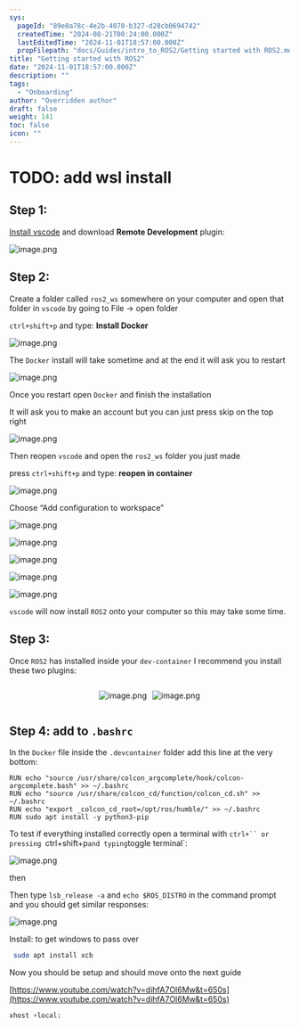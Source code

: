 ```yaml
---
sys:
  pageId: "89e0a78c-4e2b-4070-b327-d28cb0694742"
  createdTime: "2024-08-21T00:24:00.000Z"
  lastEditedTime: "2024-11-01T18:57:00.000Z"
  propFilepath: "docs/Guides/intro_to_ROS2/Getting started with ROS2.md"
title: "Getting started with ROS2"
date: "2024-11-01T18:57:00.000Z"
description: ""
tags:
  - "Onboarding"
author: "Overridden author"
draft: false
weight: 141
toc: false
icon: ""
---
```


# TODO: add wsl install

## Step 1:

[Install vscode](https://code.visualstudio.com/download) and download **Remote Development** plugin:

![image.png](https://prod-files-secure.s3.us-west-2.amazonaws.com/d518164a-d88e-44d1-a4ee-3adb3bd8bce0/efb52993-1881-4a40-b95e-6f020334f022/image.png?X-Amz-Algorithm=AWS4-HMAC-SHA256&X-Amz-Content-Sha256=UNSIGNED-PAYLOAD&X-Amz-Credential=ASIAZI2LB466ZNFREBT4%2F20250214%2Fus-west-2%2Fs3%2Faws4_request&X-Amz-Date=20250214T020853Z&X-Amz-Expires=3600&X-Amz-Security-Token=IQoJb3JpZ2luX2VjEPn%2F%2F%2F%2F%2F%2F%2F%2F%2F%2FwEaCXVzLXdlc3QtMiJHMEUCIQDe4WLMRMsXfHqXUWv4W14dpQGtFCTFOTLeZVWqzxklsAIganrgHy99Y5XmIpx3hY1H9CF7w%2FJSoxcmeiFKvh70f%2Bwq%2FwMIIhAAGgw2Mzc0MjMxODM4MDUiDNRzuAi089mlYGdYPircA4eP%2F0HjfH1l9wK%2FDVA35OthEzahMSICB92dC5fon60yvH5JmG5dTrbCGPhqo2fPqCMkpT0amjskBtjpiSsYqkSZhjLJ7nXg30hx5Db6IFHclBbfcg4Vismw4THW4CL91IjDCTPKxKLcP35U57umWKVVFCwhF%2BFIQixN%2Bz0m2r5DvxirKHD2aUJ7VGdGNfUse9mFfJaPK1NEsmGK9K6OkWDkFz%2BsbPSG8w%2FKTFLZNzWwaTn5SoUxmqmKMP92eyhsgwgomPvghQ%2B9w8MTGQfF%2F9t40XPNkxh5Y9Ah5dr97UFmFKrAlojKVmVrQ2t0j%2BTWowaIvUMO6utCTNmdCSNt637RbqMm3LArWY6v9WbCkSR3t3Pci8zxNn3Zd4VU6QZRwbeYED6eL1eKCbhMUPCguWL3bVCXH3Ui%2BLCtnuI1MzADoDY9dH13skMIeUuxbjZLe8fygCJ7Uyv9y%2FNGEhwEItcNZalSTO38pum1G5uVo0da%2F1RkA5cAAeXMIY3kNy93C0Dt6HQ8tr0Qs0BXoN9jnLhheOoUXx02szBBHqL3rEC0KQgseQyVilauQmVEiLgpTNZ1b1N2N8ZhH4KiPt%2BVgQaJsCi%2FJT58KwfYGH2MH9IiIH%2FprBECvSiKHPdlMP%2Bnur0GOqUBbtq2eW1c9ofeM%2Ffk35O3gVmK4GpbIQGcH27wIE20SK7lar3neNkTA5tR0Z8dGxyDC9wbeDxQHGp2Nv40cPnXdFu9nuazLdyH6%2F56d%2BUmhUra%2FQn4V99eUsf47QVKHqE1XllCS9HhrC10pOi6yH1xA4yixl%2FFAwa%2B9GVosCSkIcp87wCl5YnbTUVgROFMtbpp7%2FawdgFukHuKblYNvZQvYpt%2F%2F5if&X-Amz-Signature=f3d4185d96b8f643948f9fb7597f14c7e1e3e8f19f8454f2695e9159b8a986ac&X-Amz-SignedHeaders=host&x-id=GetObject)

## Step 2:

Create a folder called `ros2_ws` somewhere on your computer and open that folder in `vscode` by going to File → open folder 

`ctrl+shift+p` and type: **Install Docker**

![image.png](https://prod-files-secure.s3.us-west-2.amazonaws.com/d518164a-d88e-44d1-a4ee-3adb3bd8bce0/2269dc0e-1cd5-47ff-bceb-c04ad9b2eab0/image.png?X-Amz-Algorithm=AWS4-HMAC-SHA256&X-Amz-Content-Sha256=UNSIGNED-PAYLOAD&X-Amz-Credential=ASIAZI2LB466ZNFREBT4%2F20250214%2Fus-west-2%2Fs3%2Faws4_request&X-Amz-Date=20250214T020853Z&X-Amz-Expires=3600&X-Amz-Security-Token=IQoJb3JpZ2luX2VjEPn%2F%2F%2F%2F%2F%2F%2F%2F%2F%2FwEaCXVzLXdlc3QtMiJHMEUCIQDe4WLMRMsXfHqXUWv4W14dpQGtFCTFOTLeZVWqzxklsAIganrgHy99Y5XmIpx3hY1H9CF7w%2FJSoxcmeiFKvh70f%2Bwq%2FwMIIhAAGgw2Mzc0MjMxODM4MDUiDNRzuAi089mlYGdYPircA4eP%2F0HjfH1l9wK%2FDVA35OthEzahMSICB92dC5fon60yvH5JmG5dTrbCGPhqo2fPqCMkpT0amjskBtjpiSsYqkSZhjLJ7nXg30hx5Db6IFHclBbfcg4Vismw4THW4CL91IjDCTPKxKLcP35U57umWKVVFCwhF%2BFIQixN%2Bz0m2r5DvxirKHD2aUJ7VGdGNfUse9mFfJaPK1NEsmGK9K6OkWDkFz%2BsbPSG8w%2FKTFLZNzWwaTn5SoUxmqmKMP92eyhsgwgomPvghQ%2B9w8MTGQfF%2F9t40XPNkxh5Y9Ah5dr97UFmFKrAlojKVmVrQ2t0j%2BTWowaIvUMO6utCTNmdCSNt637RbqMm3LArWY6v9WbCkSR3t3Pci8zxNn3Zd4VU6QZRwbeYED6eL1eKCbhMUPCguWL3bVCXH3Ui%2BLCtnuI1MzADoDY9dH13skMIeUuxbjZLe8fygCJ7Uyv9y%2FNGEhwEItcNZalSTO38pum1G5uVo0da%2F1RkA5cAAeXMIY3kNy93C0Dt6HQ8tr0Qs0BXoN9jnLhheOoUXx02szBBHqL3rEC0KQgseQyVilauQmVEiLgpTNZ1b1N2N8ZhH4KiPt%2BVgQaJsCi%2FJT58KwfYGH2MH9IiIH%2FprBECvSiKHPdlMP%2Bnur0GOqUBbtq2eW1c9ofeM%2Ffk35O3gVmK4GpbIQGcH27wIE20SK7lar3neNkTA5tR0Z8dGxyDC9wbeDxQHGp2Nv40cPnXdFu9nuazLdyH6%2F56d%2BUmhUra%2FQn4V99eUsf47QVKHqE1XllCS9HhrC10pOi6yH1xA4yixl%2FFAwa%2B9GVosCSkIcp87wCl5YnbTUVgROFMtbpp7%2FawdgFukHuKblYNvZQvYpt%2F%2F5if&X-Amz-Signature=91b14c1481602cc4323beffa4c04b81a515c948945ec94023742d082e5ee3004&X-Amz-SignedHeaders=host&x-id=GetObject)

The `Docker` install will take sometime and at the end it will ask you to restart

![image.png](https://prod-files-secure.s3.us-west-2.amazonaws.com/d518164a-d88e-44d1-a4ee-3adb3bd8bce0/ed233f78-be33-4b1f-b89c-9c346c0e961e/image.png?X-Amz-Algorithm=AWS4-HMAC-SHA256&X-Amz-Content-Sha256=UNSIGNED-PAYLOAD&X-Amz-Credential=ASIAZI2LB466ZNFREBT4%2F20250214%2Fus-west-2%2Fs3%2Faws4_request&X-Amz-Date=20250214T020853Z&X-Amz-Expires=3600&X-Amz-Security-Token=IQoJb3JpZ2luX2VjEPn%2F%2F%2F%2F%2F%2F%2F%2F%2F%2FwEaCXVzLXdlc3QtMiJHMEUCIQDe4WLMRMsXfHqXUWv4W14dpQGtFCTFOTLeZVWqzxklsAIganrgHy99Y5XmIpx3hY1H9CF7w%2FJSoxcmeiFKvh70f%2Bwq%2FwMIIhAAGgw2Mzc0MjMxODM4MDUiDNRzuAi089mlYGdYPircA4eP%2F0HjfH1l9wK%2FDVA35OthEzahMSICB92dC5fon60yvH5JmG5dTrbCGPhqo2fPqCMkpT0amjskBtjpiSsYqkSZhjLJ7nXg30hx5Db6IFHclBbfcg4Vismw4THW4CL91IjDCTPKxKLcP35U57umWKVVFCwhF%2BFIQixN%2Bz0m2r5DvxirKHD2aUJ7VGdGNfUse9mFfJaPK1NEsmGK9K6OkWDkFz%2BsbPSG8w%2FKTFLZNzWwaTn5SoUxmqmKMP92eyhsgwgomPvghQ%2B9w8MTGQfF%2F9t40XPNkxh5Y9Ah5dr97UFmFKrAlojKVmVrQ2t0j%2BTWowaIvUMO6utCTNmdCSNt637RbqMm3LArWY6v9WbCkSR3t3Pci8zxNn3Zd4VU6QZRwbeYED6eL1eKCbhMUPCguWL3bVCXH3Ui%2BLCtnuI1MzADoDY9dH13skMIeUuxbjZLe8fygCJ7Uyv9y%2FNGEhwEItcNZalSTO38pum1G5uVo0da%2F1RkA5cAAeXMIY3kNy93C0Dt6HQ8tr0Qs0BXoN9jnLhheOoUXx02szBBHqL3rEC0KQgseQyVilauQmVEiLgpTNZ1b1N2N8ZhH4KiPt%2BVgQaJsCi%2FJT58KwfYGH2MH9IiIH%2FprBECvSiKHPdlMP%2Bnur0GOqUBbtq2eW1c9ofeM%2Ffk35O3gVmK4GpbIQGcH27wIE20SK7lar3neNkTA5tR0Z8dGxyDC9wbeDxQHGp2Nv40cPnXdFu9nuazLdyH6%2F56d%2BUmhUra%2FQn4V99eUsf47QVKHqE1XllCS9HhrC10pOi6yH1xA4yixl%2FFAwa%2B9GVosCSkIcp87wCl5YnbTUVgROFMtbpp7%2FawdgFukHuKblYNvZQvYpt%2F%2F5if&X-Amz-Signature=360f8ae3d4a280a445187cab646b2242f7e73d9f041634ec22593a8ff95df2cc&X-Amz-SignedHeaders=host&x-id=GetObject)

Once you restart open `Docker` and finish the installation

It will ask you to make an account but you can just press skip on the top right

![image.png](https://prod-files-secure.s3.us-west-2.amazonaws.com/d518164a-d88e-44d1-a4ee-3adb3bd8bce0/21010ad9-1659-4fd9-9f59-9932a09b2a3d/image.png?X-Amz-Algorithm=AWS4-HMAC-SHA256&X-Amz-Content-Sha256=UNSIGNED-PAYLOAD&X-Amz-Credential=ASIAZI2LB466ZNFREBT4%2F20250214%2Fus-west-2%2Fs3%2Faws4_request&X-Amz-Date=20250214T020853Z&X-Amz-Expires=3600&X-Amz-Security-Token=IQoJb3JpZ2luX2VjEPn%2F%2F%2F%2F%2F%2F%2F%2F%2F%2FwEaCXVzLXdlc3QtMiJHMEUCIQDe4WLMRMsXfHqXUWv4W14dpQGtFCTFOTLeZVWqzxklsAIganrgHy99Y5XmIpx3hY1H9CF7w%2FJSoxcmeiFKvh70f%2Bwq%2FwMIIhAAGgw2Mzc0MjMxODM4MDUiDNRzuAi089mlYGdYPircA4eP%2F0HjfH1l9wK%2FDVA35OthEzahMSICB92dC5fon60yvH5JmG5dTrbCGPhqo2fPqCMkpT0amjskBtjpiSsYqkSZhjLJ7nXg30hx5Db6IFHclBbfcg4Vismw4THW4CL91IjDCTPKxKLcP35U57umWKVVFCwhF%2BFIQixN%2Bz0m2r5DvxirKHD2aUJ7VGdGNfUse9mFfJaPK1NEsmGK9K6OkWDkFz%2BsbPSG8w%2FKTFLZNzWwaTn5SoUxmqmKMP92eyhsgwgomPvghQ%2B9w8MTGQfF%2F9t40XPNkxh5Y9Ah5dr97UFmFKrAlojKVmVrQ2t0j%2BTWowaIvUMO6utCTNmdCSNt637RbqMm3LArWY6v9WbCkSR3t3Pci8zxNn3Zd4VU6QZRwbeYED6eL1eKCbhMUPCguWL3bVCXH3Ui%2BLCtnuI1MzADoDY9dH13skMIeUuxbjZLe8fygCJ7Uyv9y%2FNGEhwEItcNZalSTO38pum1G5uVo0da%2F1RkA5cAAeXMIY3kNy93C0Dt6HQ8tr0Qs0BXoN9jnLhheOoUXx02szBBHqL3rEC0KQgseQyVilauQmVEiLgpTNZ1b1N2N8ZhH4KiPt%2BVgQaJsCi%2FJT58KwfYGH2MH9IiIH%2FprBECvSiKHPdlMP%2Bnur0GOqUBbtq2eW1c9ofeM%2Ffk35O3gVmK4GpbIQGcH27wIE20SK7lar3neNkTA5tR0Z8dGxyDC9wbeDxQHGp2Nv40cPnXdFu9nuazLdyH6%2F56d%2BUmhUra%2FQn4V99eUsf47QVKHqE1XllCS9HhrC10pOi6yH1xA4yixl%2FFAwa%2B9GVosCSkIcp87wCl5YnbTUVgROFMtbpp7%2FawdgFukHuKblYNvZQvYpt%2F%2F5if&X-Amz-Signature=5380f6f745895d7f79e64edcd0e9818cf6a043bd709a7f8a140674b6e8a9ddd3&X-Amz-SignedHeaders=host&x-id=GetObject)

Then reopen `vscode` and open the `ros2_ws` folder you just made

press `ctrl+shift+p` and type: **reopen in container**

![image.png](https://prod-files-secure.s3.us-west-2.amazonaws.com/d518164a-d88e-44d1-a4ee-3adb3bd8bce0/4e93b8c2-41ad-488c-8095-c74205196118/image.png?X-Amz-Algorithm=AWS4-HMAC-SHA256&X-Amz-Content-Sha256=UNSIGNED-PAYLOAD&X-Amz-Credential=ASIAZI2LB466ZNFREBT4%2F20250214%2Fus-west-2%2Fs3%2Faws4_request&X-Amz-Date=20250214T020853Z&X-Amz-Expires=3600&X-Amz-Security-Token=IQoJb3JpZ2luX2VjEPn%2F%2F%2F%2F%2F%2F%2F%2F%2F%2FwEaCXVzLXdlc3QtMiJHMEUCIQDe4WLMRMsXfHqXUWv4W14dpQGtFCTFOTLeZVWqzxklsAIganrgHy99Y5XmIpx3hY1H9CF7w%2FJSoxcmeiFKvh70f%2Bwq%2FwMIIhAAGgw2Mzc0MjMxODM4MDUiDNRzuAi089mlYGdYPircA4eP%2F0HjfH1l9wK%2FDVA35OthEzahMSICB92dC5fon60yvH5JmG5dTrbCGPhqo2fPqCMkpT0amjskBtjpiSsYqkSZhjLJ7nXg30hx5Db6IFHclBbfcg4Vismw4THW4CL91IjDCTPKxKLcP35U57umWKVVFCwhF%2BFIQixN%2Bz0m2r5DvxirKHD2aUJ7VGdGNfUse9mFfJaPK1NEsmGK9K6OkWDkFz%2BsbPSG8w%2FKTFLZNzWwaTn5SoUxmqmKMP92eyhsgwgomPvghQ%2B9w8MTGQfF%2F9t40XPNkxh5Y9Ah5dr97UFmFKrAlojKVmVrQ2t0j%2BTWowaIvUMO6utCTNmdCSNt637RbqMm3LArWY6v9WbCkSR3t3Pci8zxNn3Zd4VU6QZRwbeYED6eL1eKCbhMUPCguWL3bVCXH3Ui%2BLCtnuI1MzADoDY9dH13skMIeUuxbjZLe8fygCJ7Uyv9y%2FNGEhwEItcNZalSTO38pum1G5uVo0da%2F1RkA5cAAeXMIY3kNy93C0Dt6HQ8tr0Qs0BXoN9jnLhheOoUXx02szBBHqL3rEC0KQgseQyVilauQmVEiLgpTNZ1b1N2N8ZhH4KiPt%2BVgQaJsCi%2FJT58KwfYGH2MH9IiIH%2FprBECvSiKHPdlMP%2Bnur0GOqUBbtq2eW1c9ofeM%2Ffk35O3gVmK4GpbIQGcH27wIE20SK7lar3neNkTA5tR0Z8dGxyDC9wbeDxQHGp2Nv40cPnXdFu9nuazLdyH6%2F56d%2BUmhUra%2FQn4V99eUsf47QVKHqE1XllCS9HhrC10pOi6yH1xA4yixl%2FFAwa%2B9GVosCSkIcp87wCl5YnbTUVgROFMtbpp7%2FawdgFukHuKblYNvZQvYpt%2F%2F5if&X-Amz-Signature=221a73d228d0d4c0b53dfed2d2bd71243b8e0885450b4181ca0b6cef5d9da209&X-Amz-SignedHeaders=host&x-id=GetObject)

Choose “Add configuration to workspace”

![image.png](https://prod-files-secure.s3.us-west-2.amazonaws.com/d518164a-d88e-44d1-a4ee-3adb3bd8bce0/9560b282-5060-4989-ba37-97e7b2c22476/image.png?X-Amz-Algorithm=AWS4-HMAC-SHA256&X-Amz-Content-Sha256=UNSIGNED-PAYLOAD&X-Amz-Credential=ASIAZI2LB466ZNFREBT4%2F20250214%2Fus-west-2%2Fs3%2Faws4_request&X-Amz-Date=20250214T020853Z&X-Amz-Expires=3600&X-Amz-Security-Token=IQoJb3JpZ2luX2VjEPn%2F%2F%2F%2F%2F%2F%2F%2F%2F%2FwEaCXVzLXdlc3QtMiJHMEUCIQDe4WLMRMsXfHqXUWv4W14dpQGtFCTFOTLeZVWqzxklsAIganrgHy99Y5XmIpx3hY1H9CF7w%2FJSoxcmeiFKvh70f%2Bwq%2FwMIIhAAGgw2Mzc0MjMxODM4MDUiDNRzuAi089mlYGdYPircA4eP%2F0HjfH1l9wK%2FDVA35OthEzahMSICB92dC5fon60yvH5JmG5dTrbCGPhqo2fPqCMkpT0amjskBtjpiSsYqkSZhjLJ7nXg30hx5Db6IFHclBbfcg4Vismw4THW4CL91IjDCTPKxKLcP35U57umWKVVFCwhF%2BFIQixN%2Bz0m2r5DvxirKHD2aUJ7VGdGNfUse9mFfJaPK1NEsmGK9K6OkWDkFz%2BsbPSG8w%2FKTFLZNzWwaTn5SoUxmqmKMP92eyhsgwgomPvghQ%2B9w8MTGQfF%2F9t40XPNkxh5Y9Ah5dr97UFmFKrAlojKVmVrQ2t0j%2BTWowaIvUMO6utCTNmdCSNt637RbqMm3LArWY6v9WbCkSR3t3Pci8zxNn3Zd4VU6QZRwbeYED6eL1eKCbhMUPCguWL3bVCXH3Ui%2BLCtnuI1MzADoDY9dH13skMIeUuxbjZLe8fygCJ7Uyv9y%2FNGEhwEItcNZalSTO38pum1G5uVo0da%2F1RkA5cAAeXMIY3kNy93C0Dt6HQ8tr0Qs0BXoN9jnLhheOoUXx02szBBHqL3rEC0KQgseQyVilauQmVEiLgpTNZ1b1N2N8ZhH4KiPt%2BVgQaJsCi%2FJT58KwfYGH2MH9IiIH%2FprBECvSiKHPdlMP%2Bnur0GOqUBbtq2eW1c9ofeM%2Ffk35O3gVmK4GpbIQGcH27wIE20SK7lar3neNkTA5tR0Z8dGxyDC9wbeDxQHGp2Nv40cPnXdFu9nuazLdyH6%2F56d%2BUmhUra%2FQn4V99eUsf47QVKHqE1XllCS9HhrC10pOi6yH1xA4yixl%2FFAwa%2B9GVosCSkIcp87wCl5YnbTUVgROFMtbpp7%2FawdgFukHuKblYNvZQvYpt%2F%2F5if&X-Amz-Signature=75d89a6e6dc38cf339cfd35b9bb41123041554e54952369624947aa916c7e3d4&X-Amz-SignedHeaders=host&x-id=GetObject)

![image.png](https://prod-files-secure.s3.us-west-2.amazonaws.com/d518164a-d88e-44d1-a4ee-3adb3bd8bce0/2ee63f81-886b-48e8-a553-dc6e5eac99e4/image.png?X-Amz-Algorithm=AWS4-HMAC-SHA256&X-Amz-Content-Sha256=UNSIGNED-PAYLOAD&X-Amz-Credential=ASIAZI2LB466ZNFREBT4%2F20250214%2Fus-west-2%2Fs3%2Faws4_request&X-Amz-Date=20250214T020853Z&X-Amz-Expires=3600&X-Amz-Security-Token=IQoJb3JpZ2luX2VjEPn%2F%2F%2F%2F%2F%2F%2F%2F%2F%2FwEaCXVzLXdlc3QtMiJHMEUCIQDe4WLMRMsXfHqXUWv4W14dpQGtFCTFOTLeZVWqzxklsAIganrgHy99Y5XmIpx3hY1H9CF7w%2FJSoxcmeiFKvh70f%2Bwq%2FwMIIhAAGgw2Mzc0MjMxODM4MDUiDNRzuAi089mlYGdYPircA4eP%2F0HjfH1l9wK%2FDVA35OthEzahMSICB92dC5fon60yvH5JmG5dTrbCGPhqo2fPqCMkpT0amjskBtjpiSsYqkSZhjLJ7nXg30hx5Db6IFHclBbfcg4Vismw4THW4CL91IjDCTPKxKLcP35U57umWKVVFCwhF%2BFIQixN%2Bz0m2r5DvxirKHD2aUJ7VGdGNfUse9mFfJaPK1NEsmGK9K6OkWDkFz%2BsbPSG8w%2FKTFLZNzWwaTn5SoUxmqmKMP92eyhsgwgomPvghQ%2B9w8MTGQfF%2F9t40XPNkxh5Y9Ah5dr97UFmFKrAlojKVmVrQ2t0j%2BTWowaIvUMO6utCTNmdCSNt637RbqMm3LArWY6v9WbCkSR3t3Pci8zxNn3Zd4VU6QZRwbeYED6eL1eKCbhMUPCguWL3bVCXH3Ui%2BLCtnuI1MzADoDY9dH13skMIeUuxbjZLe8fygCJ7Uyv9y%2FNGEhwEItcNZalSTO38pum1G5uVo0da%2F1RkA5cAAeXMIY3kNy93C0Dt6HQ8tr0Qs0BXoN9jnLhheOoUXx02szBBHqL3rEC0KQgseQyVilauQmVEiLgpTNZ1b1N2N8ZhH4KiPt%2BVgQaJsCi%2FJT58KwfYGH2MH9IiIH%2FprBECvSiKHPdlMP%2Bnur0GOqUBbtq2eW1c9ofeM%2Ffk35O3gVmK4GpbIQGcH27wIE20SK7lar3neNkTA5tR0Z8dGxyDC9wbeDxQHGp2Nv40cPnXdFu9nuazLdyH6%2F56d%2BUmhUra%2FQn4V99eUsf47QVKHqE1XllCS9HhrC10pOi6yH1xA4yixl%2FFAwa%2B9GVosCSkIcp87wCl5YnbTUVgROFMtbpp7%2FawdgFukHuKblYNvZQvYpt%2F%2F5if&X-Amz-Signature=0c622769e3cfa585254ebd78132153df5eeedff03993d1f911c375233555b47c&X-Amz-SignedHeaders=host&x-id=GetObject)

![image.png](https://prod-files-secure.s3.us-west-2.amazonaws.com/d518164a-d88e-44d1-a4ee-3adb3bd8bce0/ae1580b2-b048-407e-aed9-b584224a7a04/image.png?X-Amz-Algorithm=AWS4-HMAC-SHA256&X-Amz-Content-Sha256=UNSIGNED-PAYLOAD&X-Amz-Credential=ASIAZI2LB466ZNFREBT4%2F20250214%2Fus-west-2%2Fs3%2Faws4_request&X-Amz-Date=20250214T020853Z&X-Amz-Expires=3600&X-Amz-Security-Token=IQoJb3JpZ2luX2VjEPn%2F%2F%2F%2F%2F%2F%2F%2F%2F%2FwEaCXVzLXdlc3QtMiJHMEUCIQDe4WLMRMsXfHqXUWv4W14dpQGtFCTFOTLeZVWqzxklsAIganrgHy99Y5XmIpx3hY1H9CF7w%2FJSoxcmeiFKvh70f%2Bwq%2FwMIIhAAGgw2Mzc0MjMxODM4MDUiDNRzuAi089mlYGdYPircA4eP%2F0HjfH1l9wK%2FDVA35OthEzahMSICB92dC5fon60yvH5JmG5dTrbCGPhqo2fPqCMkpT0amjskBtjpiSsYqkSZhjLJ7nXg30hx5Db6IFHclBbfcg4Vismw4THW4CL91IjDCTPKxKLcP35U57umWKVVFCwhF%2BFIQixN%2Bz0m2r5DvxirKHD2aUJ7VGdGNfUse9mFfJaPK1NEsmGK9K6OkWDkFz%2BsbPSG8w%2FKTFLZNzWwaTn5SoUxmqmKMP92eyhsgwgomPvghQ%2B9w8MTGQfF%2F9t40XPNkxh5Y9Ah5dr97UFmFKrAlojKVmVrQ2t0j%2BTWowaIvUMO6utCTNmdCSNt637RbqMm3LArWY6v9WbCkSR3t3Pci8zxNn3Zd4VU6QZRwbeYED6eL1eKCbhMUPCguWL3bVCXH3Ui%2BLCtnuI1MzADoDY9dH13skMIeUuxbjZLe8fygCJ7Uyv9y%2FNGEhwEItcNZalSTO38pum1G5uVo0da%2F1RkA5cAAeXMIY3kNy93C0Dt6HQ8tr0Qs0BXoN9jnLhheOoUXx02szBBHqL3rEC0KQgseQyVilauQmVEiLgpTNZ1b1N2N8ZhH4KiPt%2BVgQaJsCi%2FJT58KwfYGH2MH9IiIH%2FprBECvSiKHPdlMP%2Bnur0GOqUBbtq2eW1c9ofeM%2Ffk35O3gVmK4GpbIQGcH27wIE20SK7lar3neNkTA5tR0Z8dGxyDC9wbeDxQHGp2Nv40cPnXdFu9nuazLdyH6%2F56d%2BUmhUra%2FQn4V99eUsf47QVKHqE1XllCS9HhrC10pOi6yH1xA4yixl%2FFAwa%2B9GVosCSkIcp87wCl5YnbTUVgROFMtbpp7%2FawdgFukHuKblYNvZQvYpt%2F%2F5if&X-Amz-Signature=c95207e8e90a539029aadcf630d8c28426d21201d95fd2dadd77cb2607135560&X-Amz-SignedHeaders=host&x-id=GetObject)

![image.png](https://prod-files-secure.s3.us-west-2.amazonaws.com/d518164a-d88e-44d1-a4ee-3adb3bd8bce0/53255b28-f75e-430f-b9e3-c0ac8577e42b/image.png?X-Amz-Algorithm=AWS4-HMAC-SHA256&X-Amz-Content-Sha256=UNSIGNED-PAYLOAD&X-Amz-Credential=ASIAZI2LB466ZNFREBT4%2F20250214%2Fus-west-2%2Fs3%2Faws4_request&X-Amz-Date=20250214T020853Z&X-Amz-Expires=3600&X-Amz-Security-Token=IQoJb3JpZ2luX2VjEPn%2F%2F%2F%2F%2F%2F%2F%2F%2F%2FwEaCXVzLXdlc3QtMiJHMEUCIQDe4WLMRMsXfHqXUWv4W14dpQGtFCTFOTLeZVWqzxklsAIganrgHy99Y5XmIpx3hY1H9CF7w%2FJSoxcmeiFKvh70f%2Bwq%2FwMIIhAAGgw2Mzc0MjMxODM4MDUiDNRzuAi089mlYGdYPircA4eP%2F0HjfH1l9wK%2FDVA35OthEzahMSICB92dC5fon60yvH5JmG5dTrbCGPhqo2fPqCMkpT0amjskBtjpiSsYqkSZhjLJ7nXg30hx5Db6IFHclBbfcg4Vismw4THW4CL91IjDCTPKxKLcP35U57umWKVVFCwhF%2BFIQixN%2Bz0m2r5DvxirKHD2aUJ7VGdGNfUse9mFfJaPK1NEsmGK9K6OkWDkFz%2BsbPSG8w%2FKTFLZNzWwaTn5SoUxmqmKMP92eyhsgwgomPvghQ%2B9w8MTGQfF%2F9t40XPNkxh5Y9Ah5dr97UFmFKrAlojKVmVrQ2t0j%2BTWowaIvUMO6utCTNmdCSNt637RbqMm3LArWY6v9WbCkSR3t3Pci8zxNn3Zd4VU6QZRwbeYED6eL1eKCbhMUPCguWL3bVCXH3Ui%2BLCtnuI1MzADoDY9dH13skMIeUuxbjZLe8fygCJ7Uyv9y%2FNGEhwEItcNZalSTO38pum1G5uVo0da%2F1RkA5cAAeXMIY3kNy93C0Dt6HQ8tr0Qs0BXoN9jnLhheOoUXx02szBBHqL3rEC0KQgseQyVilauQmVEiLgpTNZ1b1N2N8ZhH4KiPt%2BVgQaJsCi%2FJT58KwfYGH2MH9IiIH%2FprBECvSiKHPdlMP%2Bnur0GOqUBbtq2eW1c9ofeM%2Ffk35O3gVmK4GpbIQGcH27wIE20SK7lar3neNkTA5tR0Z8dGxyDC9wbeDxQHGp2Nv40cPnXdFu9nuazLdyH6%2F56d%2BUmhUra%2FQn4V99eUsf47QVKHqE1XllCS9HhrC10pOi6yH1xA4yixl%2FFAwa%2B9GVosCSkIcp87wCl5YnbTUVgROFMtbpp7%2FawdgFukHuKblYNvZQvYpt%2F%2F5if&X-Amz-Signature=be4e283ddb7bf61694a88d4b2d6041d4c12516be0077fa6e0b538a91439ce2c4&X-Amz-SignedHeaders=host&x-id=GetObject)

![image.png](https://prod-files-secure.s3.us-west-2.amazonaws.com/d518164a-d88e-44d1-a4ee-3adb3bd8bce0/7c562767-5af9-4ffb-97d1-327bcdf4ee00/image.png?X-Amz-Algorithm=AWS4-HMAC-SHA256&X-Amz-Content-Sha256=UNSIGNED-PAYLOAD&X-Amz-Credential=ASIAZI2LB466ZNFREBT4%2F20250214%2Fus-west-2%2Fs3%2Faws4_request&X-Amz-Date=20250214T020853Z&X-Amz-Expires=3600&X-Amz-Security-Token=IQoJb3JpZ2luX2VjEPn%2F%2F%2F%2F%2F%2F%2F%2F%2F%2FwEaCXVzLXdlc3QtMiJHMEUCIQDe4WLMRMsXfHqXUWv4W14dpQGtFCTFOTLeZVWqzxklsAIganrgHy99Y5XmIpx3hY1H9CF7w%2FJSoxcmeiFKvh70f%2Bwq%2FwMIIhAAGgw2Mzc0MjMxODM4MDUiDNRzuAi089mlYGdYPircA4eP%2F0HjfH1l9wK%2FDVA35OthEzahMSICB92dC5fon60yvH5JmG5dTrbCGPhqo2fPqCMkpT0amjskBtjpiSsYqkSZhjLJ7nXg30hx5Db6IFHclBbfcg4Vismw4THW4CL91IjDCTPKxKLcP35U57umWKVVFCwhF%2BFIQixN%2Bz0m2r5DvxirKHD2aUJ7VGdGNfUse9mFfJaPK1NEsmGK9K6OkWDkFz%2BsbPSG8w%2FKTFLZNzWwaTn5SoUxmqmKMP92eyhsgwgomPvghQ%2B9w8MTGQfF%2F9t40XPNkxh5Y9Ah5dr97UFmFKrAlojKVmVrQ2t0j%2BTWowaIvUMO6utCTNmdCSNt637RbqMm3LArWY6v9WbCkSR3t3Pci8zxNn3Zd4VU6QZRwbeYED6eL1eKCbhMUPCguWL3bVCXH3Ui%2BLCtnuI1MzADoDY9dH13skMIeUuxbjZLe8fygCJ7Uyv9y%2FNGEhwEItcNZalSTO38pum1G5uVo0da%2F1RkA5cAAeXMIY3kNy93C0Dt6HQ8tr0Qs0BXoN9jnLhheOoUXx02szBBHqL3rEC0KQgseQyVilauQmVEiLgpTNZ1b1N2N8ZhH4KiPt%2BVgQaJsCi%2FJT58KwfYGH2MH9IiIH%2FprBECvSiKHPdlMP%2Bnur0GOqUBbtq2eW1c9ofeM%2Ffk35O3gVmK4GpbIQGcH27wIE20SK7lar3neNkTA5tR0Z8dGxyDC9wbeDxQHGp2Nv40cPnXdFu9nuazLdyH6%2F56d%2BUmhUra%2FQn4V99eUsf47QVKHqE1XllCS9HhrC10pOi6yH1xA4yixl%2FFAwa%2B9GVosCSkIcp87wCl5YnbTUVgROFMtbpp7%2FawdgFukHuKblYNvZQvYpt%2F%2F5if&X-Amz-Signature=d25be9356b4e3f15bce98a34f3170796dddb18fa9c8429843cf2b9447318c9ee&X-Amz-SignedHeaders=host&x-id=GetObject)

`vscode` will now install `ROS2` onto your computer so this may take some time.

## Step 3:

Once `ROS2` has installed inside your `dev-container` I recommend you install these two plugins:

<div style="display: flex;flex-direction: row; column-gap:10px; max-width: 630px;justify-content: center;">
<div>

![image.png](https://prod-files-secure.s3.us-west-2.amazonaws.com/d518164a-d88e-44d1-a4ee-3adb3bd8bce0/3fc3d550-5a54-4ba1-ba6b-faa01cdb7369/image.png?X-Amz-Algorithm=AWS4-HMAC-SHA256&X-Amz-Content-Sha256=UNSIGNED-PAYLOAD&X-Amz-Credential=ASIAZI2LB466VRLNUHD2%2F20250214%2Fus-west-2%2Fs3%2Faws4_request&X-Amz-Date=20250214T020854Z&X-Amz-Expires=3600&X-Amz-Security-Token=IQoJb3JpZ2luX2VjEPn%2F%2F%2F%2F%2F%2F%2F%2F%2F%2FwEaCXVzLXdlc3QtMiJGMEQCIG0T5KSQgXIFHnh4b7PcWsF1osYzrDDNkPzL5qN2WJSYAiBEr172Br59x%2FPLRWXHCCM2UN99Oy5x7aJZY9hNJ8loXyr%2FAwgiEAAaDDYzNzQyMzE4MzgwNSIMjMMvGgAGvjnlQuIdKtwDCXooJIWNEHL5qJpOJXqKK5UJK04G8BHaJhrhyutbgKRwNo7EAj4zPrPWzqZgj5T88SH9foLkS0zjPcJyPs9SUdDXqxmRest2KJH3Ea5K9oCybRh21KF9%2FltsmrbiX7tHpWa56nzHUcBHzxx0ZPHzkwPiWFbOaDSszoGkD2%2F5LsGM%2BFwDtVAqrZeO7XBQjKt0dQIMaL732MGyy6xxumuezxWtlXX4CvbitihyEWwot4Eu4I%2Bm9p3Ka7NyDdJ%2FeL3bwlducP9z2ZvUPp0EnhzrCiHMqZbQd6wAHniLKV6ONL6GsGs3ek0e06wM93j%2Bbwp9JvaCwdNOketYwrjE6I%2BpSfn24%2Bqvjn4VG%2BS8zN3eJ7ue%2F2TMfpBNVIg8gMsmh898sqRYb7b93364qbayj%2Bk9hrnlI9t%2BeKVPoCVqB25KXBNaHh6nBCCpJ3%2BJgf8HSpb76v8jy0Yr11fdgvdD30ss5og3cVHel1oZ7gNqQ7MGiMFQ3PIirUAGUYjL%2FsEzTZMhoxm1ZPZu84Kl%2BA33Fog5LMU2Bf8S7z9t57JeNIkRpCMe8DopMTQ1MBaGs0PsfQs5tihYlieQamnpVXybEfqd3twT5eVjEzS3Fmm8NPMnTCpJ2xq%2By5%2BrGvnI4Pcwq6m6vQY6pgFT36n8BPDDJY42nbGDO8C2k0kv49%2BIj%2FnR4nk2o7%2BGtIeINnJvQDWBCjJhJM3AyD6r458jCZ3P6uVhsDjhVsdS%2F64Wj4M4dDW2sOEmTEKLkMAMvTv4wjqZD5kuA4y7LTQgd1BHVd5TD3gj%2Bl%2FH1R1dnbcwKq2SHgYok3%2B8bOA%2Fa4I1BMFYJFaqsiARdSyCSbS0felK9yxMseYhBIT5k6i%2BUHYcfYIr&X-Amz-Signature=33113553a5fd50946abe2bbc4a704c7edb854d28da633cd58b8a576a3b232e26&X-Amz-SignedHeaders=host&x-id=GetObject)

</div>
<div>

![image.png](https://prod-files-secure.s3.us-west-2.amazonaws.com/d518164a-d88e-44d1-a4ee-3adb3bd8bce0/d994cc66-13c2-4093-a5a3-f84cf4601a82/image.png?X-Amz-Algorithm=AWS4-HMAC-SHA256&X-Amz-Content-Sha256=UNSIGNED-PAYLOAD&X-Amz-Credential=ASIAZI2LB4662TXWX26F%2F20250214%2Fus-west-2%2Fs3%2Faws4_request&X-Amz-Date=20250214T020855Z&X-Amz-Expires=3600&X-Amz-Security-Token=IQoJb3JpZ2luX2VjEPn%2F%2F%2F%2F%2F%2F%2F%2F%2F%2FwEaCXVzLXdlc3QtMiJHMEUCIQCjFLkcuNPV6oTqLMD6g51F7An0y%2BRSZMPdah7wDkCCTwIgaWKyW5XMLpDxGXFA3JfTQvdp%2BCDASKhQ1PXt5ikZCnMq%2FwMIIhAAGgw2Mzc0MjMxODM4MDUiDA%2BAKBnLLv6Phh153yrcA3yeDJ3FII5gQ65x%2FIbu6VNQizHd8JQoL7Zzf1CUC00Kx1H8ql9%2FKf%2B%2BmPrvUtECU0SkM6aqPTB25%2B2wCRqskIQs95S0pTyZw9i3FpnrK1k4AmzrvaaUtDKp49icy6giLlipfTryNmiJ%2B6FXOgUG%2FJAdAt4oxGZ4kjDzs9ZcyTY9Lm2pe9Xs%2Bjw0MTJNxyn8HSqzdcf3gKdLv%2B5ANNCD7fiKbL%2Bme8XxgAxBjKFvM7Cz%2BP0oYCf%2FnfZ1sFxWnHEvJv2b0FextGeUNc80iO%2F3oiOBRuP7WpY%2FrRh4lPTBHTtsrsfAvFLiF0R10GavxHcHxLLgeGJYW34znPThmnoaQcQNZfJKXCI9swJTNBP8jYCErbdfGv9fqSokd6ArHJwahRLf%2BnIocVAvUYI9nhONaqweSma0DSLt8DZag7lDfCREpQGI1UnwO1z5nq%2BkudWPflL9Uv2YG7aKFhNcqcTAi2f1XYGH3y7Dxl%2BRQxHpWnvo4HU1ixTzNCbO9ISzYqbU9nH%2Bp8MPNc7iKzUlnroSzyNeOg2BqJJYZNOqqeeONEvvfGt2z3LuXeiu%2FEYxsiNOCvNqTqThFXQJL7QcUBOkrxvvQbBPyAZZUCHZm2SAPPRisSgaQ2YTMnScWF6CMNaour0GOqUBuVVwH4W%2BIyTccWKzV8Msu5u6AoMmqh9usDm5MoalvUu5fTzjks2LNiCxRTXVlaqbNWj5UgxL6PGArbgCwiyBbJJ%2F2fLzsGZiIiNEozC1uBzLLhTCYUX%2BN9xlW0GqbEH6bkwbwtCBcT4epZMhqA3pju0e8oWazMWj1tWyvPxlfQ4IySXTqAoUoY%2BlI%2Fv%2BOVWC8VVo9fab8wIGeg7m7tz00kCzzwmQ&X-Amz-Signature=58886d9580dfdfc57b6add183e0823d3db3aef45426e500ace6e617a336b48fc&X-Amz-SignedHeaders=host&x-id=GetObject)

</div>
</div>

## Step 4: add to `.bashrc`

In the `Docker` file inside the `.devcontainer` folder add this line at the very bottom: 

```docker
RUN echo "source /usr/share/colcon_argcomplete/hook/colcon-argcomplete.bash" >> ~/.bashrc
RUN echo "source /usr/share/colcon_cd/function/colcon_cd.sh" >> ~/.bashrc
RUN echo "export _colcon_cd_root=/opt/ros/humble/" >> ~/.bashrc
RUN sudo apt install -y python3-pip 
```

To test if everything installed correctly open a terminal with `ctrl+`` or pressing `ctrl+shift+p` and typing `toggle terminal`:

![image.png](https://prod-files-secure.s3.us-west-2.amazonaws.com/d518164a-d88e-44d1-a4ee-3adb3bd8bce0/6a4943d8-b04e-4c02-9a58-775f3384d1a5/image.png?X-Amz-Algorithm=AWS4-HMAC-SHA256&X-Amz-Content-Sha256=UNSIGNED-PAYLOAD&X-Amz-Credential=ASIAZI2LB466ZNFREBT4%2F20250214%2Fus-west-2%2Fs3%2Faws4_request&X-Amz-Date=20250214T020853Z&X-Amz-Expires=3600&X-Amz-Security-Token=IQoJb3JpZ2luX2VjEPn%2F%2F%2F%2F%2F%2F%2F%2F%2F%2FwEaCXVzLXdlc3QtMiJHMEUCIQDe4WLMRMsXfHqXUWv4W14dpQGtFCTFOTLeZVWqzxklsAIganrgHy99Y5XmIpx3hY1H9CF7w%2FJSoxcmeiFKvh70f%2Bwq%2FwMIIhAAGgw2Mzc0MjMxODM4MDUiDNRzuAi089mlYGdYPircA4eP%2F0HjfH1l9wK%2FDVA35OthEzahMSICB92dC5fon60yvH5JmG5dTrbCGPhqo2fPqCMkpT0amjskBtjpiSsYqkSZhjLJ7nXg30hx5Db6IFHclBbfcg4Vismw4THW4CL91IjDCTPKxKLcP35U57umWKVVFCwhF%2BFIQixN%2Bz0m2r5DvxirKHD2aUJ7VGdGNfUse9mFfJaPK1NEsmGK9K6OkWDkFz%2BsbPSG8w%2FKTFLZNzWwaTn5SoUxmqmKMP92eyhsgwgomPvghQ%2B9w8MTGQfF%2F9t40XPNkxh5Y9Ah5dr97UFmFKrAlojKVmVrQ2t0j%2BTWowaIvUMO6utCTNmdCSNt637RbqMm3LArWY6v9WbCkSR3t3Pci8zxNn3Zd4VU6QZRwbeYED6eL1eKCbhMUPCguWL3bVCXH3Ui%2BLCtnuI1MzADoDY9dH13skMIeUuxbjZLe8fygCJ7Uyv9y%2FNGEhwEItcNZalSTO38pum1G5uVo0da%2F1RkA5cAAeXMIY3kNy93C0Dt6HQ8tr0Qs0BXoN9jnLhheOoUXx02szBBHqL3rEC0KQgseQyVilauQmVEiLgpTNZ1b1N2N8ZhH4KiPt%2BVgQaJsCi%2FJT58KwfYGH2MH9IiIH%2FprBECvSiKHPdlMP%2Bnur0GOqUBbtq2eW1c9ofeM%2Ffk35O3gVmK4GpbIQGcH27wIE20SK7lar3neNkTA5tR0Z8dGxyDC9wbeDxQHGp2Nv40cPnXdFu9nuazLdyH6%2F56d%2BUmhUra%2FQn4V99eUsf47QVKHqE1XllCS9HhrC10pOi6yH1xA4yixl%2FFAwa%2B9GVosCSkIcp87wCl5YnbTUVgROFMtbpp7%2FawdgFukHuKblYNvZQvYpt%2F%2F5if&X-Amz-Signature=c334baccc80ef64c5af2ebf7697ec0c9451ac3296363a4e0213e9ab48c0bf313&X-Amz-SignedHeaders=host&x-id=GetObject)

then 

Then type `lsb_release -a` and `echo $ROS_DISTRO` in the command prompt and you should get similar responses:

![image.png](https://prod-files-secure.s3.us-west-2.amazonaws.com/d518164a-d88e-44d1-a4ee-3adb3bd8bce0/3e635dec-a805-4e85-8b9e-d000e5b71a4e/image.png?X-Amz-Algorithm=AWS4-HMAC-SHA256&X-Amz-Content-Sha256=UNSIGNED-PAYLOAD&X-Amz-Credential=ASIAZI2LB466ZNFREBT4%2F20250214%2Fus-west-2%2Fs3%2Faws4_request&X-Amz-Date=20250214T020853Z&X-Amz-Expires=3600&X-Amz-Security-Token=IQoJb3JpZ2luX2VjEPn%2F%2F%2F%2F%2F%2F%2F%2F%2F%2FwEaCXVzLXdlc3QtMiJHMEUCIQDe4WLMRMsXfHqXUWv4W14dpQGtFCTFOTLeZVWqzxklsAIganrgHy99Y5XmIpx3hY1H9CF7w%2FJSoxcmeiFKvh70f%2Bwq%2FwMIIhAAGgw2Mzc0MjMxODM4MDUiDNRzuAi089mlYGdYPircA4eP%2F0HjfH1l9wK%2FDVA35OthEzahMSICB92dC5fon60yvH5JmG5dTrbCGPhqo2fPqCMkpT0amjskBtjpiSsYqkSZhjLJ7nXg30hx5Db6IFHclBbfcg4Vismw4THW4CL91IjDCTPKxKLcP35U57umWKVVFCwhF%2BFIQixN%2Bz0m2r5DvxirKHD2aUJ7VGdGNfUse9mFfJaPK1NEsmGK9K6OkWDkFz%2BsbPSG8w%2FKTFLZNzWwaTn5SoUxmqmKMP92eyhsgwgomPvghQ%2B9w8MTGQfF%2F9t40XPNkxh5Y9Ah5dr97UFmFKrAlojKVmVrQ2t0j%2BTWowaIvUMO6utCTNmdCSNt637RbqMm3LArWY6v9WbCkSR3t3Pci8zxNn3Zd4VU6QZRwbeYED6eL1eKCbhMUPCguWL3bVCXH3Ui%2BLCtnuI1MzADoDY9dH13skMIeUuxbjZLe8fygCJ7Uyv9y%2FNGEhwEItcNZalSTO38pum1G5uVo0da%2F1RkA5cAAeXMIY3kNy93C0Dt6HQ8tr0Qs0BXoN9jnLhheOoUXx02szBBHqL3rEC0KQgseQyVilauQmVEiLgpTNZ1b1N2N8ZhH4KiPt%2BVgQaJsCi%2FJT58KwfYGH2MH9IiIH%2FprBECvSiKHPdlMP%2Bnur0GOqUBbtq2eW1c9ofeM%2Ffk35O3gVmK4GpbIQGcH27wIE20SK7lar3neNkTA5tR0Z8dGxyDC9wbeDxQHGp2Nv40cPnXdFu9nuazLdyH6%2F56d%2BUmhUra%2FQn4V99eUsf47QVKHqE1XllCS9HhrC10pOi6yH1xA4yixl%2FFAwa%2B9GVosCSkIcp87wCl5YnbTUVgROFMtbpp7%2FawdgFukHuKblYNvZQvYpt%2F%2F5if&X-Amz-Signature=12f7ce89cfb00131d86fe9f72906a02e242e4a7d2b3508007b0bec457ada6972&X-Amz-SignedHeaders=host&x-id=GetObject)

Install:  to get windows to pass over

```bash
 sudo apt install xcb
```

Now you should be setup and should move onto the next guide 

[https://www.youtube.com/watch?v=dihfA7Ol6Mw&t=650s](https://www.youtube.com/watch?v=dihfA7Ol6Mw&t=650s)

```python
xhost +local:
```
